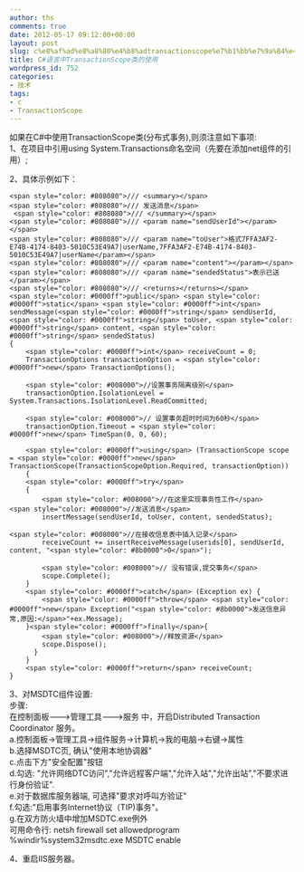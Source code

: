 ```yaml
---
author: ths
comments: true
date: 2012-05-17 09:12:00+00:00
layout: post
slug: c%e8%af%ad%e8%a8%80%e4%b8%adtransactionscope%e7%b1%bb%e7%9a%84%e4%bd%bf%e7%94%a8
title: C#语言中TransactionScope类的使用
wordpress_id: 752
categories:
- 技术
tags:
- c
- TransactionScope
---
```


如果在C#中使用TransactionScope类(分布式事务),则须注意如下事项:  
1、在项目中引用using System.Transactions命名空间（先要在添加net组件的引用）; 





2、具体示例如下： 
    
    <span style="color: #808080">/// <summary></span>
    <span style="color: #808080">/// 发送消息</span>
     <span style="color: #808080">/// </summary></span>
    <span style="color: #808080">/// <param name="sendUserId"></param></span>
    <span style="color: #808080">/// <param name="toUser">格式7FFA3AF2-E74B-4174-8403-5010C53E49A7|userName,7FFA3AF2-E74B-4174-8403-5010C53E49A7|userName</param></span>
    <span style="color: #808080">/// <param name="content"></param></span>
    <span style="color: #808080">/// <param name="sendedStatus">表示已送</param></span>
    <span style="color: #808080">/// <returns></returns></span>
    <span style="color: #0000ff">public</span> <span style="color: #0000ff">static</span> <span style="color: #0000ff">int</span> sendMessage(<span style="color: #0000ff">string</span> sendUserId, <span style="color: #0000ff">string</span> toUser, <span style="color: #0000ff">string</span> content, <span style="color: #0000ff">string</span> sendedStatus)
    {           
        <span style="color: #0000ff">int</span> receiveCount = 0;
        TransactionOptions transactionOption = <span style="color: #0000ff">new</span> TransactionOptions();
    
        <span style="color: #008000">//设置事务隔离级别</span>
        transactionOption.IsolationLevel = System.Transactions.IsolationLevel.ReadCommitted;
    
        <span style="color: #008000">// 设置事务超时时间为60秒</span>
        transactionOption.Timeout = <span style="color: #0000ff">new</span> TimeSpan(0, 0, 60);
    
        <span style="color: #0000ff">using</span> (TransactionScope scope = <span style="color: #0000ff">new</span> TransactionScope(TransactionScopeOption.Required, transactionOption))
        {
        <span style="color: #0000ff">try</span>
        {
            <span style="color: #008000">//在这里实现事务性工作</span>
    <span style="color: #008000">//发送消息</span>
            insertMessage(sendUserId, toUser, content, sendedStatus);
    
    <span style="color: #008000">//在接收信息表中插入记录</span>
            receiveCount += insertReceiveMessage(userids[0], sendUserId, content, "<span style="color: #8b0000">0</span>");
           
            <span style="color: #008000">// 没有错误,提交事务</span>
            scope.Complete();
        }
        <span style="color: #0000ff">catch</span> (Exception ex) {
            <span style="color: #0000ff">throw</span> <span style="color: #0000ff">new</span> Exception("<span style="color: #8b0000">发送信息异常,原因:</span>"+ex.Message);
        }<span style="color: #0000ff">finally</span>{
            <span style="color: #008000">//释放资源</span>
            scope.Dispose();
          }                               
        }
        <span style="color: #0000ff">return</span> receiveCount;
    }

  






3、对MSDTC组件设置:  
步骤:  
在控制面板--->管理工具--->服务 中，开启Distributed Transaction Coordinator 服务。  
a.控制面板->管理工具->组件服务->计算机->我的电脑->右键->属性  
b.选择MSDTC页, 确认"使用本地协调器"  
c.点击下方"安全配置"按钮  
d.勾选: "允许网络DTC访问","允许远程客户端","允许入站","允许出站","不要求进行身份验证".  
e.对于数据库服务器端, 可选择"要求对呼叫方验证"  
f.勾选:"启用事务Internet协议（TIP)事务"。  
g.在双方防火墙中增加MSDTC.exe例外  
可用命令行: netsh firewall set allowedprogram %windir%system32msdtc.exe MSDTC enable





4、重启IIS服务器。



